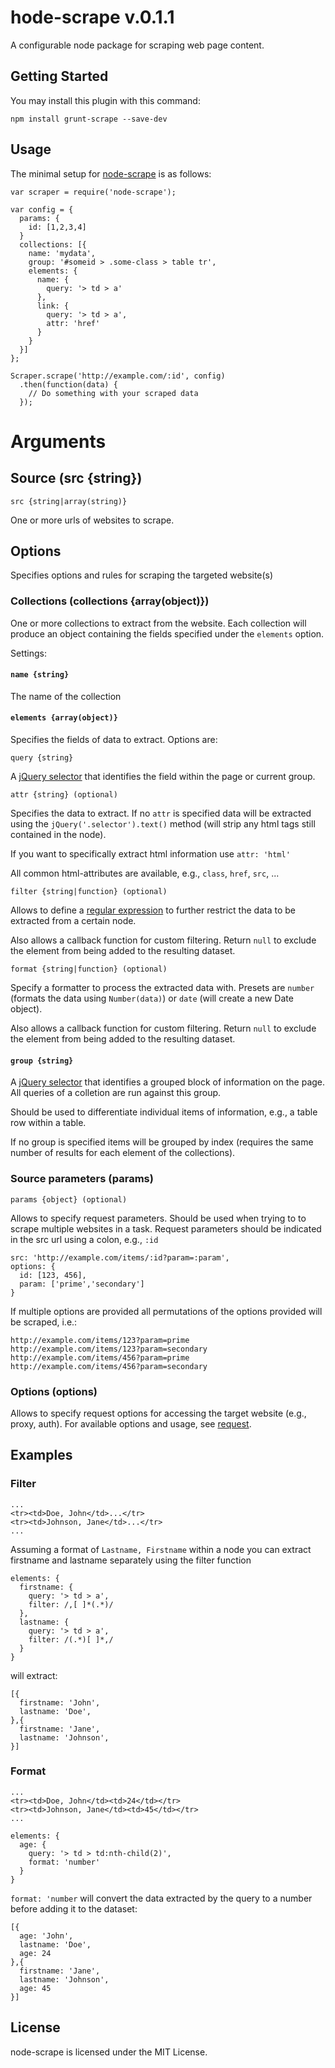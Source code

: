 # hode-scrape v.0.1.1

A configurable node package for scraping web page content.

## Getting Started
You may install this plugin with this command:

```shell
npm install grunt-scrape --save-dev
```
## Usage

The minimal setup for [node-scrape]() is as follows:

```
var scraper = require('node-scrape');

var config = {
  params: {
    id: [1,2,3,4]
  }
  collections: [{
    name: 'mydata',
    group: '#someid > .some-class > table tr',
    elements: {
      name: {
        query: '> td > a'
      },
      link: {
        query: '> td > a',
        attr: 'href'
      }
    }
  }]
};

Scraper.scrape('http://example.com/:id', config)
  .then(function(data) {
    // Do something with your scraped data
  });
```

# Arguments

## Source (src {string})

`src {string|array(string)}`

One or more urls of websites to scrape.

## Options

Specifies options and rules for scraping the targeted website(s)

### Collections (collections {array(object)})

One or more collections to extract from the website. Each collection will produce an object containing the fields specified under the `elements` option.

Settings:

#### `name {string}`

The name of the collection

#### `elements {array(object)}`

Specifies the fields of data to extract. Options are:

`query {string}`

A [jQuery selector](http://api.jquery.com/category/selectors/) that identifies the field within the page or current group.

`attr {string} (optional)`

Specifies the data to extract. If no `attr` is specified data will be extracted using the `jQuery('.selector').text()` method (will strip any html tags still contained in the node).

If you want to specifically extract html information use `attr: 'html'`

All common html-attributes are available, e.g., `class`, `href`, `src`, ...

`filter {string|function} (optional)`

Allows to define a [regular expression](https://developer.mozilla.org/en/docs/Web/JavaScript/Guide/Regular_Expressions) to further restrict the data to be extracted from a certain node.

Also allows a callback function for custom filtering. Return `null` to exclude the element from being added to the resulting dataset.

`format {string|function} (optional)`

Specify a formatter to process the extracted data with.
Presets are `number` (formats the data using `Number(data)`) or `date` (will create a new Date object).

Also allows a callback function for custom filtering. Return `null` to exclude the element from being added to the resulting dataset.

#### `group {string}`

A [jQuery selector](http://api.jquery.com/category/selectors/) that identifies a grouped block of information on the page. All queries of a colletion are run against this group.

Should be used to differentiate individual items of information, e.g., a table row within a table.

If no group is specified items will be grouped by index (requires the same number of results for each element of the collections).

### Source parameters (params)

`params {object} (optional)`

Allows to specify request parameters. Should be used when trying to to scrape multiple websites in a task.
Request parameters should be indicated in the src url using a colon, e.g., `:id`

```
src: 'http://example.com/items/:id?param=:param',
options: {
  id: [123, 456],
  param: ['prime','secondary']
}
```

If multiple options are provided all permutations of the options provided will be scraped, i.e.:

```
http://example.com/items/123?param=prime
http://example.com/items/123?param=secondary
http://example.com/items/456?param=prime
http://example.com/items/456?param=secondary
```

### Options (options)

Allows to specify request options for accessing the target website (e.g., proxy, auth). For available options and usage, see [request](https://github.com/mikeal/request).

## Examples

### Filter

```
...
<tr><td>Doe, John</td>...</tr>
<tr><td>Johnson, Jane</td>...</tr>
...
```

Assuming a format of `Lastname, Firstname` within a node you can extract firstname and lastname separately using the filter function

```
elements: {
  firstname: {
    query: '> td > a',
    filter: /,[ ]*(.*)/
  },
  lastname: {
    query: '> td > a',
    filter: /(.*)[ ]*,/
  }
}
```

will extract:
```
[{
  firstname: 'John',
  lastname: 'Doe',
},{
  firstname: 'Jane',
  lastname: 'Johnson',
}]
```

### Format

```
...
<tr><td>Doe, John</td><td>24</td></tr>
<tr><td>Johnson, Jane</td><td>45</td></tr>
...
```

```
elements: {
  age: {
    query: '> td > td:nth-child(2)',
    format: 'number'
  }
}
```

`format: 'number` will convert the data extracted by the query to a number before adding it to the dataset:

```
[{
  age: 'John',
  lastname: 'Doe',
  age: 24
},{
  firstname: 'Jane',
  lastname: 'Johnson',
  age: 45
}]
```


## License

node-scrape is licensed under the MIT License.